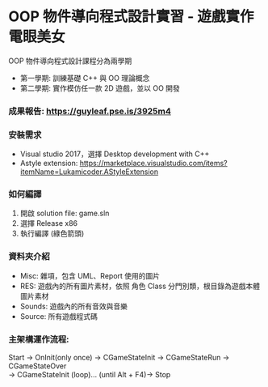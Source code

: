 # OOP 物件導向程式設計實習 - 遊戲實作 電眼美女

OOP 物件導向程式設計課程分為兩學期
- 第一學期: 訓練基礎 C++ 與 OO 理論概念
- 第二學期: 實作模仿任一款 2D 遊戲，並以 OO 開發

### 成果報告: https://guyleaf.pse.is/3925m4

### 安裝需求
- Visual studio 2017，選擇 Desktop development with C++
- Astyle extension: https://marketplace.visualstudio.com/items?itemName=Lukamicoder.AStyleExtension

### 如何編譯
1. 開啟 solution file: game.sln
2. 選擇 Release x86
3. 執行編譯 (綠色箭頭)

### 資料夾介紹
- Misc: 雜項，包含 UML、Report 使用的圖片
- RES: 遊戲內的所有圖片素材，依照 角色 Class 分門別類，根目錄為遊戲本體圖片素材
- Sounds: 遊戲內的所有音效與音樂
- Source: 所有遊戲程式碼

### 主架構運作流程:
Start -> OnInit(only once) -> CGameStateInit -> CGameStateRun -> CGameStateOver  
-> CGameStateInit (loop)... (until Alt + F4)-> Stop
